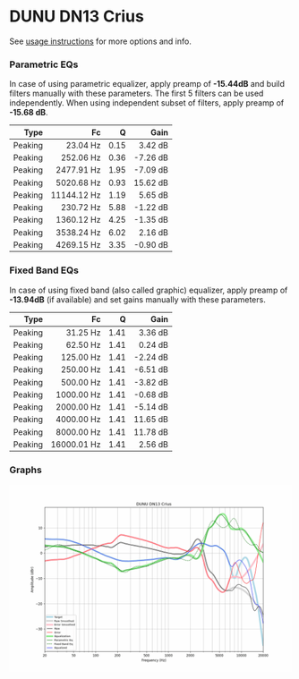 # DUNU DN13 Crius
See [usage instructions](https://github.com/jaakkopasanen/AutoEq#usage) for more options and info.

### Parametric EQs
In case of using parametric equalizer, apply preamp of **-15.44dB** and build filters manually
with these parameters. The first 5 filters can be used independently.
When using independent subset of filters, apply preamp of **-15.68 dB**.

| Type    | Fc          |    Q | Gain     |
|--------:|------------:|-----:|---------:|
| Peaking | 23.04 Hz    | 0.15 | 3.42 dB  |
| Peaking | 252.06 Hz   | 0.36 | -7.26 dB |
| Peaking | 2477.91 Hz  | 1.95 | -7.09 dB |
| Peaking | 5020.68 Hz  | 0.93 | 15.62 dB |
| Peaking | 11144.12 Hz | 1.19 | 5.65 dB  |
| Peaking | 230.72 Hz   | 5.88 | -1.22 dB |
| Peaking | 1360.12 Hz  | 4.25 | -1.35 dB |
| Peaking | 3538.24 Hz  | 6.02 | 2.16 dB  |
| Peaking | 4269.15 Hz  | 3.35 | -0.90 dB |

### Fixed Band EQs
In case of using fixed band (also called graphic) equalizer, apply preamp of **-13.94dB**
(if available) and set gains manually with these parameters.

| Type    | Fc          |    Q | Gain     |
|--------:|------------:|-----:|---------:|
| Peaking | 31.25 Hz    | 1.41 | 3.36 dB  |
| Peaking | 62.50 Hz    | 1.41 | 0.24 dB  |
| Peaking | 125.00 Hz   | 1.41 | -2.24 dB |
| Peaking | 250.00 Hz   | 1.41 | -6.51 dB |
| Peaking | 500.00 Hz   | 1.41 | -3.82 dB |
| Peaking | 1000.00 Hz  | 1.41 | -0.68 dB |
| Peaking | 2000.00 Hz  | 1.41 | -5.14 dB |
| Peaking | 4000.00 Hz  | 1.41 | 11.65 dB |
| Peaking | 8000.00 Hz  | 1.41 | 11.78 dB |
| Peaking | 16000.01 Hz | 1.41 | 2.56 dB  |

### Graphs
![](./DUNU%20DN13%20Crius.png)